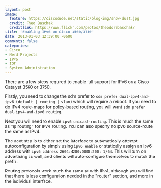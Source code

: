```yaml
---
layout: post
image:
  feature: https://ciscodude.net/static/blog-img/snow-dust.jpg
  credit: Theo Baschak
  creditlink: https://www.flickr.com/photos/theodorebaschak/
title: "Enabling IPv6 on Cisco 3560/3750"
date: 2013-01-03 12:39:00 -0600
comments: false
categories:
- Cisco
- Nerd Projects
- IPv6
- ISP
- System Administration
---
```

There are a few steps required to enable full support for IPv6 on a Cisco Catalyst 3560 or 3750.

Firstly, you need to change the sdm prefer to `sdm prefer dual-ipv4-and-ipv6 (default | routing | vlan)` which will require a reboot. If you need to do IPv4 route-maps for policy-based routing, you will want `sdm prefer dual-ipv4-and-ipv6 routing`.

Next you will need to enable `ipv6 unicast-routing`. This is much the same as "ip routing" for IPv4 routing. You can also specify no ipv6 source-route the same as IPv4.

The next step is to either set the interface to automatically attempt autoconfiguration by simply using `ipv6 enable` or statically assign an ipv6 address with `ipv6 address 2604:4280:D00D:200::1/64`. This will turn on advertising as well, and clients will auto-configure themselves to match the prefix.

Routing protocols work much the same as with IPv4, although you will find that there is less configuration needed in the "router" section, and more in the individual interface.
